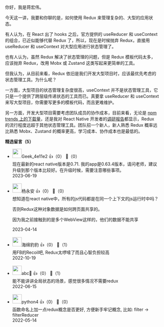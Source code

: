 你好，我是蒋宏伟。

今天这一讲，我要和你聊的是，如何使用 Redux 来管理复杂的、大型的应用状态。

有人认为，在 React 出了 hooks 之后，官方提供的 useReducer 和 useContext 的组合，已近似能够代替 Redux 了，所以，现在是时候抛弃 Redux，直接用 useReducer 和 useContext 对大型应用进行状态管理了。

也有人认为，虽然 Redux 解决了状态管理的问题，但是 Redux 模板代码太多，应该抛弃 Redux，改用 Mobx 或 Zustand 这类写起来更简单的工具。

但我认为，从目前来看，Redux 依旧是我们开发大型项目时，应该最优先考虑的状态管理工具。为什么呢？

一方面，大型项目的状态管理复杂度很高，useContext 并不是状态管理工具，它只是一个提供了跨层级传递状态的工具而已。真要拿 useReducer 和 useContext 来写大型项目，你需要写更多的模板代码，而且更难维护。

另一方面，开发大型项目需要考虑团队成员的协作成本，目前来看，无论是 [npm trends 上的下载量](https://www.npmtrends.com/mobx-vs-redux-vs-zustand)，还是我对 React Native 开发者的[调研报告](https://segmentfault.com/a/1190000041324009)都显示，Redux 的流行程度远超于其他状态管理工具。团队招一个新人，新人熟悉 Redux 概率远比熟悉 Mobx、Zustand 的概率更高，学习成本、协作成本也是最低的。
<div><strong>精选留言（5）</strong></div><ul>
<li><img src="" width="30px"><span>Geek_4e11e2</span> 👍（0） 💬（0）<div>现在最新的react native版本是0.71. 我的app是0.63.4版本，请问老师，建议升级到那个版本比较好。在升级时候，需要注意哪些事项。</div>2023-06-19</li><br/><li><img src="https://static001.geekbang.org/account/avatar/00/12/96/87/bbdeb4ee.jpg" width="30px"><span>杨永安</span> 👍（0） 💬（0）<div>想知道在react native中，所有的js代码都是在同一个上下文的js运行时中吗？

否则Redux这种对象数据是如何跨页面共享的。

因为我之前接触到的是多个WebView这样的，他们的数据不能共享</div>2023-04-14</li><br/><li><img src="https://thirdwx.qlogo.cn/mmopen/vi_32/DYAIOgq83epfMaQHtCXaQkepugPQb4P9GYdPQzo6LiahxosVPtjjg8hKhcq1d9PTnODZQ6STa1XqxFvVHjJvhfw/132" width="30px"><span>海绵豹豹</span> 👍（0） 💬（1）<div>用FB的Recoil吧, Redux太啰嗦了而且心智负担较高</div>2022-10-19</li><br/><li><img src="https://static001.geekbang.org/account/avatar/00/1c/cc/1d/3c0272a1.jpg" width="30px"><span>abc🙂</span> 👍（0） 💬（1）<div>能不能讲讲全局状态的场景，感觉很多情况不需要redux</div>2022-06-15</li><br/><li><img src="https://static001.geekbang.org/account/avatar/00/0f/9d/5f/06671a0d.jpg" width="30px"><span>python4</span> 👍（0） 💬（0）<div>函数命名上加一点redux概念是否更好, 方便新手牢记概念, 比如: filter -&gt; filterReducer</div>2022-05-14</li><br/>
</ul>